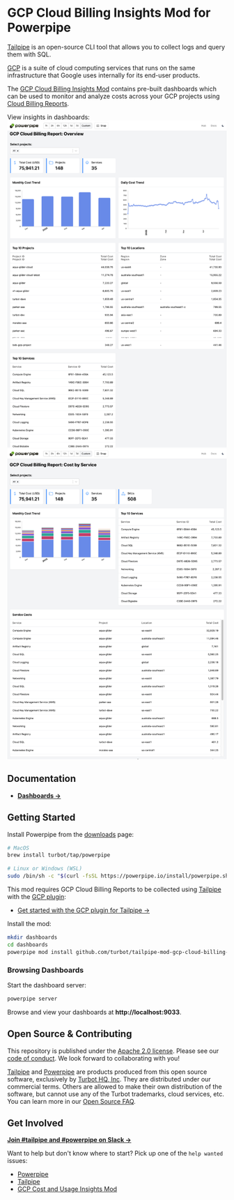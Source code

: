 # GCP Cloud Billing Insights Mod for Powerpipe

[Tailpipe](https://tailpipe.io) is an open-source CLI tool that allows you to collect logs and query them with SQL.

[GCP](https://cloud.google.com/) is a suite of cloud computing services that runs on the same infrastructure that Google uses internally for its end-user products.

The [GCP Cloud Billing Insights Mod](https://hub.powerpipe.io/mods/turbot/tailpipe-mod-gcp-cloud-billing-insights) contains pre-built dashboards which can be used to monitor and analyze costs across your GCP projects using [Cloud Billing Reports](https://cloud.google.com/billing/docs/reports).

View insights in dashboards:
![image](docs/images/gcp_cloud_billing_insights_overview_dashboard.png)
![image](docs/images/gcp_cloud_billing_insights_cost_by_service_dashboard.png)

## Documentation

- **[Dashboards →](https://hub.powerpipe.io/mods/turbot/tailpipe-mod-gcp-cloud-billing-insights/dashboards)**

## Getting Started

Install Powerpipe from the [downloads](https://powerpipe.io/downloads) page:

```sh
# MacOS
brew install turbot/tap/powerpipe
```

```sh
# Linux or Windows (WSL)
sudo /bin/sh -c "$(curl -fsSL https://powerpipe.io/install/powerpipe.sh)"
```

This mod requires GCP Cloud Billing Reports to be collected using [Tailpipe](https://tailpipe.io) with the [GCP plugin](https://hub.tailpipe.io/plugins/turbot/gcp):

- [Get started with the GCP plugin for Tailpipe →](https://hub.tailpipe.io/plugins/turbot/gcp#getting-started)

Install the mod:

```sh
mkdir dashboards
cd dashboards
powerpipe mod install github.com/turbot/tailpipe-mod-gcp-cloud-billing-insights
```

### Browsing Dashboards

Start the dashboard server:

```sh
powerpipe server
```

Browse and view your dashboards at **http://localhost:9033**.

## Open Source & Contributing

This repository is published under the [Apache 2.0 license](https://www.apache.org/licenses/LICENSE-2.0). Please see our [code of conduct](https://github.com/turbot/.github/blob/main/CODE_OF_CONDUCT.md). We look forward to collaborating with you!

[Tailpipe](https://tailpipe.io) and [Powerpipe](https://powerpipe.io) are products produced from this open source software, exclusively by [Turbot HQ, Inc](https://turbot.com). They are distributed under our commercial terms. Others are allowed to make their own distribution of the software, but cannot use any of the Turbot trademarks, cloud services, etc. You can learn more in our [Open Source FAQ](https://turbot.com/open-source).

## Get Involved

**[Join #tailpipe and #powerpipe on Slack →](https://turbot.com/community/join)**

Want to help but don't know where to start? Pick up one of the `help wanted` issues:

- [Powerpipe](https://github.com/turbot/powerpipe/labels/help%20wanted)
- [Tailpipe](https://github.com/turbot/tailpipe/labels/help%20wanted)
- [GCP Cost and Usage Insights Mod](https://github.com/turbot/tailpipe-mod-gcp-cost-and-usage-insights/labels/help%20wanted)
